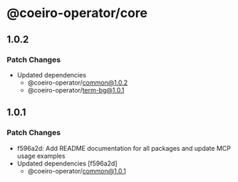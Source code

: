 # @coeiro-operator/core

## 1.0.2

### Patch Changes

- Updated dependencies
  - @coeiro-operator/common@1.0.2
  - @coeiro-operator/term-bg@1.0.1

## 1.0.1

### Patch Changes

- f596a2d: Add README documentation for all packages and update MCP usage examples
- Updated dependencies [f596a2d]
  - @coeiro-operator/common@1.0.1
